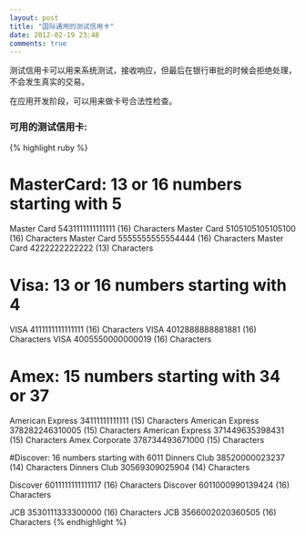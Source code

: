 ```yaml
---
layout: post
title: "国际通用的测试信用卡"
date: 2012-02-19 23:48
comments: true
---
```


测试信用卡可以用来系统测试，接收响应，但最后在银行审批的时候会拒绝处理，不会发生真实的交易。

在应用开发阶段，可以用来做卡号合法性检查。

### 可用的测试信用卡:
{% highlight ruby %}
  # MasterCard: 13 or 16 numbers starting with 5
  Master Card  5431111111111111  (16) Characters
  Master Card  5105105105105100  (16) Characters
  Master Card  5555555555554444  (16) Characters
  Master Card  4222222222222 (13) Characters

  # Visa: 13 or 16 numbers starting with 4
  VISA 4111111111111111  (16) Characters
  VISA 4012888888881881  (16) Characters
  VISA 4005550000000019  (16) Characters

  # Amex: 15 numbers starting with 34 or 37
  American Express 34111111111111 (15) Characters
  American Express 378282246310005 (15) Characters
  American Express 371449635398431 (15) Characters
  Amex Corporate 378734493671000 (15) Characters

  #Discover: 16 numbers starting with 6011
  Dinners Club 38520000023237  (14) Characters
  Dinners Club 30569309025904  (14) Characters

  Discover 6011111111111117  (16) Characters
  Discover 6011000990139424  (16) Characters

  JCB  3530111333300000  (16) Characters
  JCB  3566002020360505  (16) Characters
{% endhighlight %}
